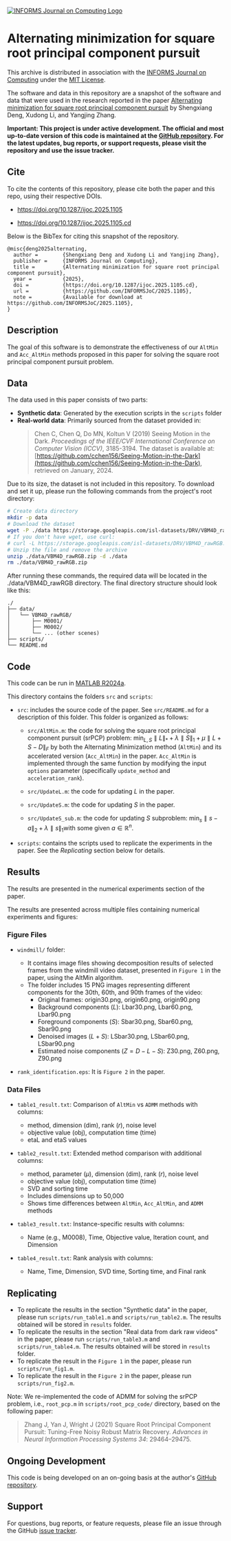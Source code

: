 [![INFORMS Journal on Computing Logo](https://INFORMSJoC.github.io/logos/INFORMS_Journal_on_Computing_Header.jpg)](https://pubsonline.informs.org/journal/ijoc)

# Alternating minimization for square root principal component pursuit

This archive is distributed in association with the [INFORMS Journal on Computing](https://pubsonline.informs.org/journal/ijoc) under the [MIT License](LICENSE).

The software and data in this repository are a snapshot of the software and data that were used in the research reported in the paper [Alternating minimization for square root principal component pursuit](https://doi.org/10.1287/ijoc.2025.1105) by Shengxiang Deng, Xudong Li, and Yangjing Zhang.

**Important: This project is under active development. The official and most up-to-date version of this code is maintained at the [GitHub repository](https://github.com/MatOpt/srPCP_code). For the latest updates, bug reports, or support requests, please visit the repository and use the issue tracker.**

## Cite

To cite the contents of this repository, please cite both the paper and this repo, using their respective DOIs.
- https://doi.org/10.1287/ijoc.2025.1105

- https://doi.org/10.1287/ijoc.2025.1105.cd

Below is the BibTex for citing this snapshot of the repository.

```
@misc{deng2025alternating,
  author =        {Shengxiang Deng and Xudong Li and Yangjing Zhang},
  publisher =     {INFORMS Journal on Computing},
  title =         {Alternating minimization for square root principal component pursuit}, 
  year =          {2025},
  doi =           {https://doi.org/10.1287/ijoc.2025.1105.cd},
  url =           {https://github.com/INFORMSJoC/2025.1105}, 
  note =          {Available for download at https://github.com/INFORMSJoC/2025.1105},
} 
```

## Description
The goal of this software is to demonstrate the effectiveness of our `AltMin` and `Acc_AltMin` methods proposed in this paper for solving the square root principal component pursuit problem.

## Data
The data used in this paper consists of two parts:
- **Synthetic data**: Generated by the execution scripts in the `scripts` folder
- **Real-world data**: Primarily sourced from the dataset provided in:  
  > Chen C, Chen Q, Do MN, Koltun V (2019) Seeing Motion in the Dark. *Proceedings of the IEEE/CVF International Conference on Computer Vision (ICCV)*, 3185-3194.
The dataset is available at:  
[https://github.com/cchen156/Seeing-Motion-in-the-Dark](https://github.com/cchen156/Seeing-Motion-in-the-Dark), retrieved on January, 2024.

Due to its size, the dataset is not included in this repository. To download and set it up, please run the following commands from the project's root directory:

```bash
# Create data directory
mkdir -p data
# Download the dataset
wget -P ./data https://storage.googleapis.com/isl-datasets/DRV/VBM4D_rawRGB.zip
# If you don't have wget, use curl:
# curl -L https://storage.googleapis.com/isl-datasets/DRV/VBM4D_rawRGB.zip -o ./data/VBM4D_rawRGB.zip
# Unzip the file and remove the archive
unzip ./data/VBM4D_rawRGB.zip -d ./data
rm ./data/VBM4D_rawRGB.zip
```
After running these commands, the required data will be located in the ./data/VBM4D_rawRGB directory.
The final directory structure should look like this:
```
./
├── data/
│   └── VBM4D_rawRGB/
│       ├── M0001/
│       ├── M0002/
│       └── ... (other scenes)
├── scripts/
└── README.md
```

## Code
This code can be run in [MATLAB R2024a](https://ww2.mathworks.cn/products/new_products/release2024a.html).

This directory contains the folders `src` and `scripts`:
* `src`: includes the source code of the paper. See `src/README.md` for a description of this folder. This folder is organized as follows:
  * `src/AltMin.m`: the code  for solving the square root principal component pursuit (srPCP) problem:
$\min_{L,S} \parallel L \parallel_* + \lambda \parallel S\parallel_1 + \mu \parallel L+S-D\parallel_F$
  by both the Alternating Minimization method (`AltMin`) and its accelerated version (`Acc_AltMin`) in the paper. `Acc_AltMin` is implemented through the same function by modifying the input `options` parameter (specifically `update_method` and `acceleration_rank`).

  * `src/UpdateL.m`: the code for updating $L$ in the paper.
  * `src/UpdateS.m`: the code for updating $S$ in the paper.
  * `src/UpdateS_sub.m`: the code for updating $S$ subproblem:
    $\min_{s} \parallel s-a \parallel_2 + \lambda \parallel s \parallel_1  \text{with some given } a\in\mathbb{R}^n$.
* `scripts`: contains the scripts used to replicate the experiments in the paper. See the *Replicating* section below for details.


## Results
The results are presented in the numerical experiments section of the paper. 

The results are presented across multiple files containing numerical experiments and figures:

### Figure Files
* `windmill/` folder:
  - It contains image files showing decomposition results of selected frames from the windmill video dataset, presented in `Figure 1` in the paper, using the AltMin algorithm. 
  - The folder includes 15 PNG images representing different components for the 30th, 60th, and 90th frames of the video:
    - Original frames: origin30.png, origin60.png, origin90.png
    - Background components ($L$): Lbar30.png, Lbar60.png, Lbar90.png
    - Foreground components ($S$): Sbar30.png, Sbar60.png, Sbar90.png
    - Denoised images ($L+S$): LSbar30.png, LSbar60.png, LSbar90.png
    - Estimated noise components ($Z = D-L-S$): Z30.png, Z60.png, Z90.png

* `rank_identification.eps`: 
  It is `Figure 2` in the paper.
  
### Data Files
* `table1_result.txt`: Comparison of `AltMin` vs `ADMM` methods with columns:
  - method, dimension (dim), rank ($r$), noise level
  - objective value (obj), computation time (time)
  - etaL and etaS values

* `table2_result.txt`: Extended method comparison with additional columns:
  - method, parameter ($\mu$), dimension (dim), rank ($r$), noise level
  - objective value (obj), computation time (time)
  - SVD  and sorting time 
  - Includes dimensions up to 50,000
  - Shows time differences between `AltMin`, `Acc_AltMin`, and `ADMM` methods

* `table3_result.txt`: Instance-specific results with columns:
  - Name (e.g., M0008), Time, Objective value,  Iteration count, and Dimension

* `table4_result.txt`: Rank analysis with columns:
  - Name, Time, Dimension, SVD time, Sorting time, and Final rank

## Replicating


* To replicate the results in the section "Synthetic data" in the paper, please run `scripts/run_table1.m` and `scripts/run_table2.m`. The results obtained will be stored in `results` folder.
* To replicate the results in the section "Real data from dark raw videos" in the paper, please run `scripts/run_table3.m` and `scripts/run_table4.m`. The results obtained will be stored in  `results` folder.
* To replicate the result in the `Figure 1` in the paper, please run `scripts/run_fig1.m`.
* To replicate the result in the `Figure 2` in the paper, please run `scripts/run_fig2.m`.

Note: We re-implemented the code of ADMM for solving the srPCP problem, i.e., `root_pcp.m` in `scripts/root_pcp_code/` directory, based on the following paper:

> Zhang J, Yan J, Wright J (2021) Square Root Principal Component Pursuit: Tuning-Free Noisy Robust Matrix Recovery. *Advances in Neural Information Processing Systems 34*: 29464–29475.

## Ongoing Development

This code is being developed on an on-going basis at the author's [GitHub repository](https://github.com/MatOpt/srPCP_code).

## Support

For questions, bug reports, or feature requests, please file an issue through the GitHub [issue tracker](https://github.com/MatOpt/srPCP_code/issues/new).

